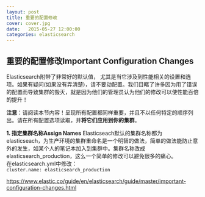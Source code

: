 ```yaml
---
layout: post
title: 重要的配置修改
cover: cover.jpg
date:   2015-05-27 12:00:00
categories: elasticsearch
---
```


## 重要的配置修改Important Configuration Changes ##

Elasticsearch附带了非常好的默认值， 尤其是当它涉及到性能相关的设置和选项。如果有疑问(如果没有弄清楚)，请不要动配置。我们目睹了许多因为用了错误的配置而导致集群的毁灭，就是因为他们的管理员认为他们的修改可以使性能百倍的提升！

**注意**：请阅读本节内容！呈现所有配置都同样重要，并且不以任何特定的顺序列出。请在所有配置选项读取，并**将它们应用到你的集群**。

**1. 指定集群名称Assign Names**
Elasticseach默认的集群名称都为elasticseach，为生产环境的集群重命名是一个明智的做法，简单的做法能防止意外的发生，如某个人的笔记本加入到集群中。集群名称改成elasticsearch_production，这么一个简单的修改可以避免很多的痛心。  
在elasticsearch.yml中修改：  
`cluster.name: elasticsearch_production`




























https://www.elastic.co/guide/en/elasticsearch/guide/master/important-configuration-changes.html
